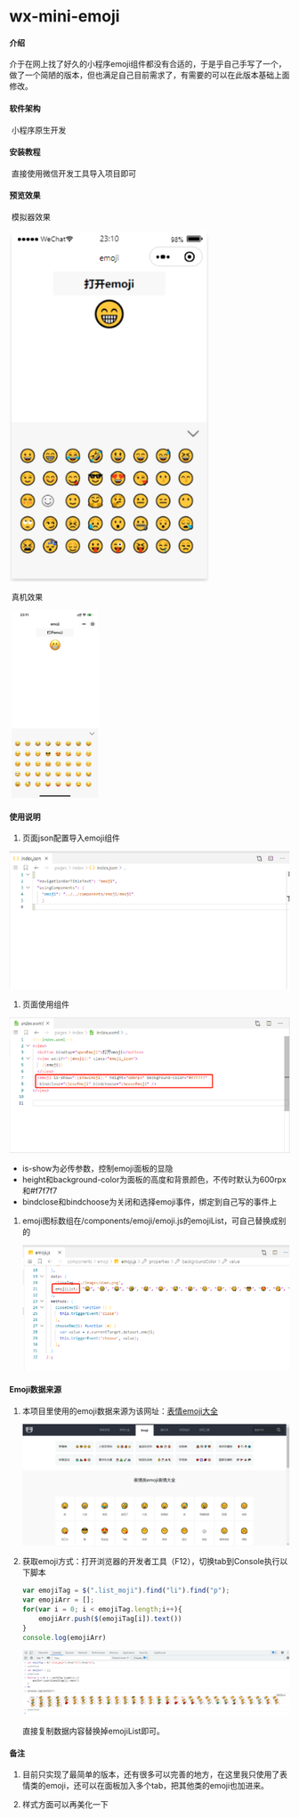 # wx-mini-emoji

#### 介绍
​	介于在网上找了好久的小程序emoji组件都没有合适的，于是乎自己手写了一个，做了一个简陋的版本，但也满足自己目前需求了，有需要的可以在此版本基础上面修改。

#### 软件架构
​	小程序原生开发


#### 安装教程

​	直接使用微信开发工具导入项目即可

#### 预览效果

​	模拟器效果

​	<img src="images/virtual.png" alt="virtual" style="zoom:129%;" /> 

​	真机效果

​	<img src="images/native.png" alt="native" style="zoom: 33%;" />

#### 使用说明

1.  页面json配置导入emoji组件

![import-emoji](images/import-emoji.png)

1.  页面使用组件

![use-emoji](images/use-emoji.png)

- is-show为必传参数，控制emoji面板的显隐
- height和background-color为面板的高度和背景颜色，不传时默认为600rpx和#f7f7f7
- bindclose和bindchoose为关闭和选择emoji事件，绑定到自己写的事件上

1. emoji图标数组在/components/emoji/emoji.js的emojiList，可自己替换成别的

   ![replace-emoji](images/replace-emoji.png)

#### Emoji数据来源

1. 本项目里使用的emoji数据来源为该网址：[表情emoji大全](https://www.fuhaozi.com/emoji/biaoqing.html)

   ![emoji-html](images/emoji-html.png)

2. 获取emoji方式：打开浏览器的开发者工具（F12），切换tab到Console执行以下脚本

      ```javascript
      var emojiTag = $(".list_moji").find("li").find("p");
      var emojiArr = [];
      for(var i = 0; i < emojiTag.length;i++){ 
          emojiArr.push($(emojiTag[i]).text())
      }
      console.log(emojiArr)
      ```
   
   ![emoji-script](images/emoji-script.png)
   
    直接复制数据内容替换掉emojiList即可。


#### 备注

1. 目前只实现了最简单的版本，还有很多可以完善的地方，在这里我只使用了表情类的emoji，还可以在面板加入多个tab，把其他类的emoji也加进来。

2. 样式方面可以再美化一下

   

   
